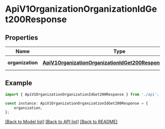 # ApiV1OrganizationOrganizationIdGet200Response


## Properties

Name | Type | Description | Notes
------------ | ------------- | ------------- | -------------
**organization** | [**ApiV1OrganizationOrganizationIdGet200ResponseOrganization**](ApiV1OrganizationOrganizationIdGet200ResponseOrganization.md) |  | [default to undefined]

## Example

```typescript
import { ApiV1OrganizationOrganizationIdGet200Response } from './api';

const instance: ApiV1OrganizationOrganizationIdGet200Response = {
    organization,
};
```

[[Back to Model list]](../README.md#documentation-for-models) [[Back to API list]](../README.md#documentation-for-api-endpoints) [[Back to README]](../README.md)

